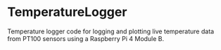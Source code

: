 # TemperatureLogger
Temperature logger code for logging and plotting live temperature data from PT100 sensors using a Raspberry Pi 4 Module B.
